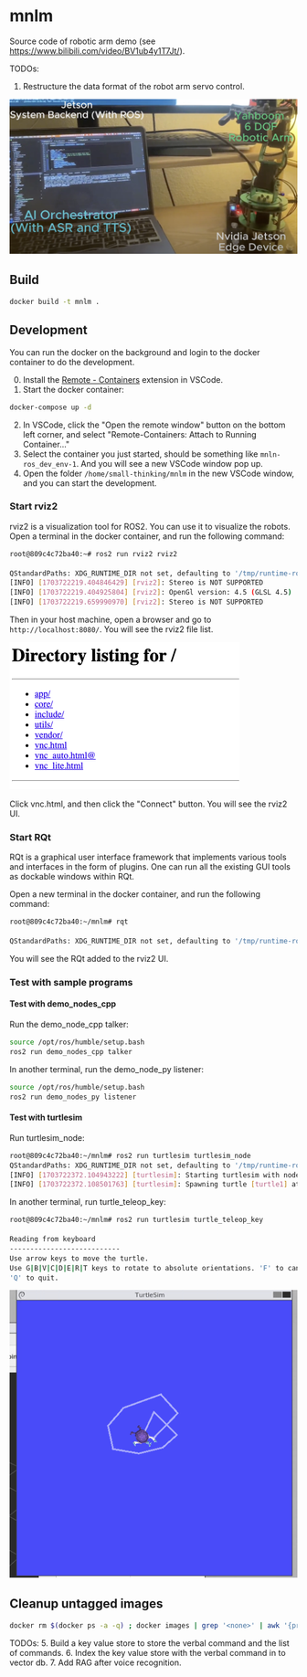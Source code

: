 # mnlm
Source code of robotic arm demo (see https://www.bilibili.com/video/BV1ub4y1T7Jt/).

TODOs:
1. Restructure the data format of the robot arm servo control.


[![IMAGE ALT TEXT HERE](./images/screen.png)](https://www.bilibili.com/video/BV1ub4y1T7Jt/?vd_source=08295b5b4b3c5ece73fb91e3a54d202a)

## Build
```bash
docker build -t mnlm .
```

## Development
You can run the docker on the background and login to the docker container to do the development.

0. Install the [Remote - Containers](https://marketplace.visualstudio.com/items?itemName=ms-vscode-remote.remote-containers) extension in VSCode.
1. Start the docker container:
```bash
docker-compose up -d
```
2. In VSCode, click the "Open the remote window" button on the bottom left corner, and select "Remote-Containers: Attach to Running Container..."
3. Select the container you just started, should be something like `mnln-ros_dev_env-1`. And you will see a new VSCode window pop up.
4. Open the folder `/home/small-thinking/mnlm` in the new VSCode window, and you can start the development.

### Start rviz2
rviz2 is a visualization tool for ROS2. You can use it to visualize the robots.
Open a terminal in the docker container, and run the following command:
```bash
root@809c4c72ba40:~# ros2 run rviz2 rviz2

QStandardPaths: XDG_RUNTIME_DIR not set, defaulting to '/tmp/runtime-root'
[INFO] [1703722219.404846429] [rviz2]: Stereo is NOT SUPPORTED
[INFO] [1703722219.404925804] [rviz2]: OpenGl version: 4.5 (GLSL 4.5)
[INFO] [1703722219.659990970] [rviz2]: Stereo is NOT SUPPORTED
```
Then in your host machine, open a browser and go to `http://localhost:8080/`. You will see the rviz2 file list. 

![IMAGE ALT TEXT HERE](./images/rviz2-files.png "rviz2")

Click vnc.html, and then click the "Connect" button. You will see the rviz2 UI.

### Start RQt
RQt is a graphical user interface framework that implements various tools and interfaces in the form of plugins. One can run all the existing GUI tools as dockable windows within RQt.

Open a new terminal in the docker container, and run the following command:
```bash
root@809c4c72ba40:~/mnlm# rqt

QStandardPaths: XDG_RUNTIME_DIR not set, defaulting to '/tmp/runtime-root'
```
You will see the RQt added to the rviz2 UI.

### Test with sample programs

#### Test with demo_nodes_cpp
Run the demo_node_cpp talker:
```bash
source /opt/ros/humble/setup.bash
ros2 run demo_nodes_cpp talker
```

In another terminal, run the demo_node_py listener:
```bash
source /opt/ros/humble/setup.bash
ros2 run demo_nodes_py listener
```
#### Test with turtlesim
Run turtlesim_node:
```bash
root@809c4c72ba40:~/mnlm# ros2 run turtlesim turtlesim_node
QStandardPaths: XDG_RUNTIME_DIR not set, defaulting to '/tmp/runtime-root'
[INFO] [1703722372.104943222] [turtlesim]: Starting turtlesim with node name /turtlesim
[INFO] [1703722372.108501763] [turtlesim]: Spawning turtle [turtle1] at x=[5.544445], y=[5.544445], theta=[0.000000]
```

In another terminal, run turtle_teleop_key:
```bash
root@809c4c72ba40:~/mnlm# ros2 run turtlesim turtle_teleop_key

Reading from keyboard
---------------------------
Use arrow keys to move the turtle.
Use G|B|V|C|D|E|R|T keys to rotate to absolute orientations. 'F' to cancel a rotation.
'Q' to quit.
```
![IMAGE ALT TEXT HERE](./images/turtlesim.png "turtlesim")



## Cleanup untagged images
```bash
docker rm $(docker ps -a -q) ; docker images | grep '<none>' | awk '{print $3}' | xargs docker rmi
```




TODOs:
5. Build a key value store to store the verbal command and the list of commands.
6. Index the key value store with the verbal command in to vector db.
7. Add RAG after voice recognition.